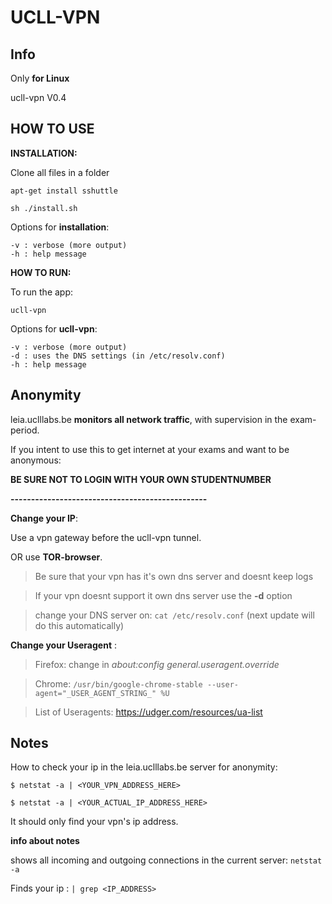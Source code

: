 # UCLL-VPN

Info
-
Only **for Linux**

ucll-vpn V0.4

HOW TO USE
-
**INSTALLATION:**

Clone all files in a folder
```
apt-get install sshuttle
```
```
sh ./install.sh
```
Options for **installation**:
```
-v : verbose (more output)
-h : help message
```


**HOW TO RUN:**

To run the app:
```
ucll-vpn
```
Options for **ucll-vpn**:
```
-v : verbose (more output)
-d : uses the DNS settings (in /etc/resolv.conf)
-h : help message
```
Anonymity
-
leia.uclllabs.be **monitors all network traffic**, with supervision in the exam-period.

If you intent to use this to get internet at your exams and want to be anonymous:

**BE SURE NOT TO LOGIN WITH YOUR OWN STUDENTNUMBER**

**------------------------------------------------**

**Change your IP**: 

Use a vpn gateway before the ucll-vpn tunnel.

OR use **TOR-browser**.

> Be sure that your vpn has it's own dns server and doesnt keep logs

> If your vpn doesnt support it own dns server use the **-d** option

> change your DNS server on: ```cat /etc/resolv.conf``` (next update will do this automatically)


**Change your Useragent** : 

> Firefox: change in *about:config* *general.useragent.override*

> Chrome: ```/usr/bin/google-chrome-stable --user-agent="_USER_AGENT_STRING_" %U```
 
> List of Useragents: https://udger.com/resources/ua-list
      

Notes
-
How to check your ip in the leia.uclllabs.be server for anonymity:
```
$ netstat -a | <YOUR_VPN_ADDRESS_HERE>
```
```
$ netstat -a | <YOUR_ACTUAL_IP_ADDRESS_HERE>
```
It should only find your vpn's ip address.

**info about notes**

shows all incoming and outgoing connections in the current server: ```netstat -a```

Finds your ip : ```| grep <IP_ADDRESS> ```

